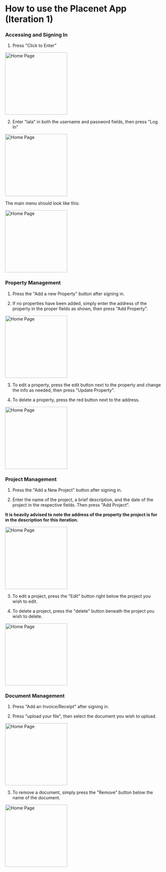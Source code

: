 # How to use the Placenet App (Iteration 1)

### Accessing and Signing In

1. Press "Click to Enter"

<img src="images/home.jpeg" alt="Home Page" width="200">

2. Enter "lala" in both the username and password fields, then press "Log In"

<img src="images/sign_in.jpeg" alt="Home Page" width="200">

The main menu should look like this:

<img src="images/main_menu.jpeg" alt="Home Page" width="200">

### Property Management

1. Press the "Add a new Property" button after signing in.

2. If no properties have been added, simply enter the address of the property in the proper fields as shown, then press "Add Property".

<img src="images/add_property.jpeg" alt="Home Page" width="200">

3. To edit a property, press the edit button next to the property and change the info as needed, then press "Update Property".

4. To delete a property, press the red button next to the address.

<img src="images/update_or_delete_property.jpeg" alt="Home Page" width="200">

### Project Management

1. Press the "Add a New Project" button after signing in.

2. Enter the name of the project, a brief description, and the date of the project in the respective fields. Then press "Add Project". 

**It is heavily advised to note the address of the property the project is for in the description for this iteration.**

<img src="images/add_project.jpeg" alt="Home Page" width="200">

3. To edit a project, press the "Edit" button right below the project you wish to edit.

4. To delete a project, press the "delete" button beneath the project you wish to delete.

<img src="images/update_or_delete_project.jpeg" alt="Home Page" width="200">

### Document Management

1. Press "Add an Invoice/Receipt" after signing in.

2. Press "upload your file", then select the document you wish to upload.

<img src="images/add_invoice_or_receipt.jpeg" alt="Home Page" width="200">

3. To remove a document, simply press the "Remove" button below the name of the document.

<img src="images/remove_invoice_or_receipt.jpeg" alt="Home Page" width="200">
